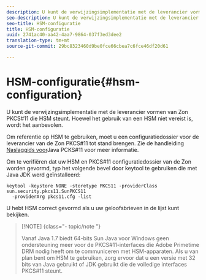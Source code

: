 ```yaml
---
description: U kunt de verwijzingsimplementatie met de leverancier vormen van Zon PKCS#11 die HSM steunt. Hoewel het gebruik van een HSM niet vereist is, wordt het aanbevolen.
seo-description: U kunt de verwijzingsimplementatie met de leverancier vormen van Zon PKCS#11 die HSM steunt. Hoewel het gebruik van een HSM niet vereist is, wordt het aanbevolen.
seo-title: HSM-configuratie
title: HSM-configuratie
uuid: 2741ac40-aa42-4aa7-9864-037f3ed3dee2
translation-type: tm+mt
source-git-commit: 29bc8323460d9be0fce66cbea7c6fce46df20d61

---
```



# HSM-configuratie{#hsm-configuration}

U kunt de verwijzingsimplementatie met de leverancier vormen van Zon PKCS#11 die HSM steunt. Hoewel het gebruik van een HSM niet vereist is, wordt het aanbevolen.

Om referentie op HSM te gebruiken, moet u een configuratiedossier voor de leverancier van de Zon PKCS#11 tot stand brengen. Zie de handleiding [Naslaggids voor](https://docs.oracle.com/javase/1.5.0/docs/guide/security/p11guide.html)Java PCKS#11 voor meer informatie.

Om te verifiëren dat uw HSM en PKCS#11 configuratiedossier van de Zon worden gevormd, typ het volgende bevel door keytool te gebruiken die met Java JDK werd geïnstalleerd:

```
keytool -keystore NONE -storetype PKCS11 -providerClass sun.security.pkcs11.SunPKCS11 
  -providerArg pkcs11.cfg -list
```

U hebt HSM correct gevormd als u uw geloofsbrieven in de lijst kunt bekijken.

>[!NOTE] {class=&quot;- topic/note &quot;}
>
>Vanaf Java 1.7 biedt 64-bits Sun Java voor Windows geen ondersteuning meer voor de PKCS#11-interfaces die Adobe Primetime DRM nodig heeft om te communiceren met HSM-apparaten. Als u van plan bent om HSM te gebruiken, zorg ervoor dat u een versie met 32 bits van Java gebruikt of JDK gebruikt die de volledige interfaces PKCS#11 steunt.

